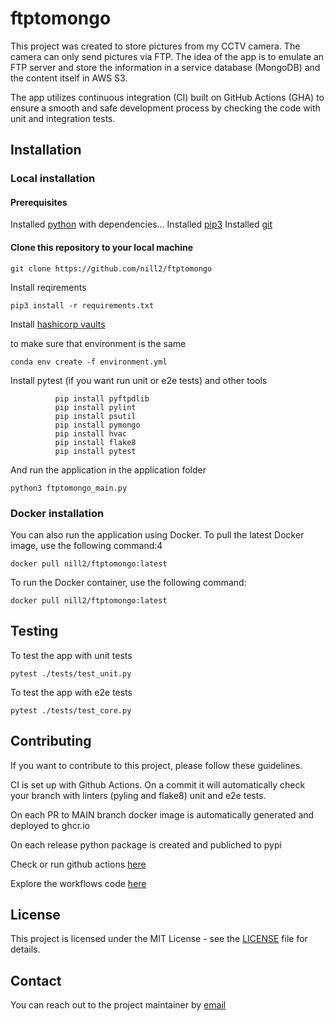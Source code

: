 # ftptomongo

This project was created to store pictures from my CCTV camera. The camera can only send pictures via FTP. The idea of the app is to emulate an FTP server and store the information in a service database (MongoDB) and the content itself in AWS S3.

The app utilizes continuous integration (CI) built on GitHub Actions (GHA) to ensure a smooth and safe development process by checking the code with unit and integration tests.

## Installation

### Local installation

#### Prerequisites

Installed [python](https://docs.python.org/3/installing/index.html) with dependencies...
Installed [pip3](https://pip.pypa.io/en/stable/installation/)
Installed [git](https://github.com/git-guides/install-git)

#### Clone this repository to your local machine

```shell
git clone https://github.com/nill2/ftptomongo
```

Install reqirements

```shell
pip3 install -r requirements.txt
```

Install [hashicorp vaults](https://developer.hashicorp.com/vault/tutorials/hcp-vault-secrets-get-started/hcp-vault-secrets-install-cli)

to make sure that environment is the same

```shell
conda env create -f environment.yml
```

Install pytest (if you want run unit or e2e tests) and other tools

```shell
          pip install pyftpdlib
          pip install pylint
          pip install psutil
          pip install pymongo
          pip install hvac
          pip install flake8
          pip install pytest
```

And run the application in the application folder

```shell
python3 ftptomongo_main.py
```

### Docker installation

You can also run the application using Docker. To pull the latest Docker image, use the following command:4

```shell
docker pull nill2/ftptomongo:latest
```

To run the Docker container, use the following command:

```shell
docker pull nill2/ftptomongo:latest
```

## Testing

To test the app with unit tests

```shell
pytest ./tests/test_unit.py
```

To test the app with e2e tests

```shell
pytest ./tests/test_core.py
```

## Contributing

If you want to contribute to this project, please follow these guidelines.

CI is set up with Github Actions.
On a commit it will automatically check your branch with linters (pyling and flake8)
unit and e2e tests.

On each PR to MAIN branch docker image is automatically generated and deployed to ghcr.io

On each release python package is created and publiched to pypi

Check or run github actions [here](https://github.com/nill2/ftptomongo/actions)

Explore the workflows code [here](https://github.com/nill2/ftptomongo/tree/main/.github/workflows)

## License

This project is licensed under the MIT License - see the [LICENSE](LICENSE) file for details.

## Contact

You can reach out to the project maintainer by [email](mailto:danil.d.kabanov@gmail.com)
